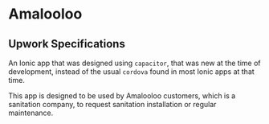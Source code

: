 # Amalooloo

## Upwork Specifications

An Ionic app that was designed using `capacitor`, that was new at the time of development, instead of the usual `cordova` found in most Ionic apps at that time.

This app is designed to be used by Amalooloo customers, which is a sanitation company, to request sanitation installation or regular maintenance.